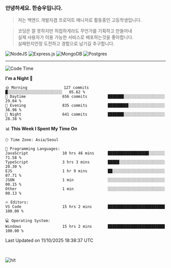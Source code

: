 ### 안녕하세요. 한승우입니다.

> 저는 백엔드 개발자겸 프로덕트 매니저로 활동중인 고등학생입니다.

> 코딩은 잘 못하지만 허접하게라도 무언가를 기획하고 만들어내<br>
> 실제 사용자가 이용 가능한 서비스로 배포하는것을 좋아합니다.<br>
> 실패한지언정 도전하고 경험으로 남기길 추구합니다.

![NodeJS](https://img.shields.io/badge/node.js-6DA55F?style=for-the-badge&logo=node.js&logoColor=white) 
![Express.js](https://img.shields.io/badge/express.js-%23404d59.svg?style=for-the-badge&logo=express&logoColor=%2361DAFB) ![MongoDB](https://img.shields.io/badge/MongoDB-%234ea94b.svg?style=for-the-badge&logo=mongodb&logoColor=white) ![Postgres](https://img.shields.io/badge/postgres-%23316192.svg?style=for-the-badge&logo=postgresql&logoColor=white)

---


<!--START_SECTION:waka-->
![Code Time](http://img.shields.io/badge/Code%20Time-543%20hrs%2050%20mins-blue)

**I'm a Night 🦉** 

```text
🌞 Morning                127 commits         █░░░░░░░░░░░░░░░░░░░░░░░░   05.62 % 
🌆 Daytime                656 commits         ███████░░░░░░░░░░░░░░░░░░   29.04 % 
🌃 Evening                835 commits         █████████░░░░░░░░░░░░░░░░   36.96 % 
🌙 Night                  641 commits         ███████░░░░░░░░░░░░░░░░░░   28.38 % 
```


📊 **This Week I Spent My Time On** 

```text
🕑︎ Time Zone: Asia/Seoul

💬 Programming Languages: 
JavaScript               10 hrs 46 mins      ██████████████████░░░░░░░   71.58 % 
TypeScript               3 hrs 3 mins        █████░░░░░░░░░░░░░░░░░░░░   20.30 % 
EJS                      1 hr 9 mins         ██░░░░░░░░░░░░░░░░░░░░░░░   07.71 % 
JSON                     1 min               ░░░░░░░░░░░░░░░░░░░░░░░░░   00.15 % 
Other                    1 min               ░░░░░░░░░░░░░░░░░░░░░░░░░   00.13 % 

🔥 Editors: 
VS Code                  15 hrs 2 mins       █████████████████████████   100.00 % 

💻 Operating System: 
Windows                  15 hrs 2 mins       █████████████████████████   100.00 % 
```


 Last Updated on 11/10/2025 18:38:37 UTC
<!--END_SECTION:waka-->

<br>

![hit](https://myhits.vercel.app/api/hit/https%3A%2F%2Fgithub.com%2Fhqnseung?color=bluelabel=hit&size=small)
